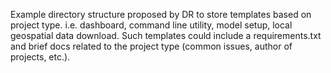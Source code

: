 Example directory structure proposed by DR to store templates based on project type. i.e. dashboard, command line utility, model setup, local geospatial data download. Such templates could include a requirements.txt and brief docs related to the project type (common issues, author of projects, etc.).
